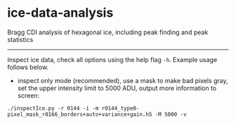 # ice-data-analysis
Bragg CDI analysis of hexagonal ice, including peak finding and peak statistics

-----------------------------

Inspect ice data, check all options using the help flag `-h`. Example usage follows below.

* inspect only mode (recommended), use a mask to make bad pixels gray, set the upper intensity limit to 5000 ADU, output more information to screen:

`./inspectIce.py -r 0144 -i -m r0144_type0-pixel_mask_r0166_borders+auto+variance+gain.h5 -M 5000 -v`
